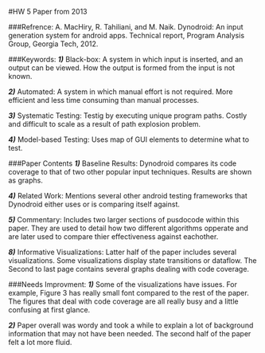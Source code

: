 #HW 5 Paper from 2013

###Refrence:
A. MacHiry, R. Tahiliani, and M. Naik. Dynodroid: An input
generation system for android apps. Technical report,
Program Analysis Group, Georgia Tech, 2012.

###Keywords:
***1)*** Black-box: A system in which input is inserted, and an output can be viewed. How the output is formed from the input is not known.

***2)*** Automated: A system in which manual effort is not required. More efficient and less time consuming than manual processes.

***3)*** Systematic Testing: Testig by executing unique program paths. Costly and difficult to scale as a result of path explosion problem.

***4)*** Model-based Testing: Uses map of GUI elements to determine what to test. 

###Paper Contents
***1)*** Baseline Results: Dynodroid compares its code coverage to that of two other popular input techniques. Results are shown as graphs. 

***4)*** Related Work: Mentions several other android testing frameworks that Dynodroid either uses or is comparing itself against.

***5)*** Commentary: Includes two larger sections of pusdocode within this paper. They are used to detail how two different algorithms opperate and are later used to compare thier effectiveness against eachother.

***8)*** Informative Visualizations: Latter half of the paper includes several visualizations. Some visualizations display state transitions or dataflow. The Second to last page contains several graphs dealing with code coverage.

###Needs Improvment:
***1)*** Some of the visualizations have issues. For example, Figure 3 has really small font compared to the rest of the paper. The figures that deal with code coverage are all really busy and a little confusing at first glance.

***2)*** Paper overall was wordy and took a while to explain a lot of background information that may not have been needed. The second half of the paper felt a lot more fluid.
